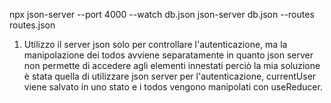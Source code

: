 npx json-server --port 4000 --watch db.json 
json-server db.json --routes routes.json


1. Utilizzo il server json solo per controllare l'autenticazione, ma la manipolazione dei todos avviene separatamente in quanto json server non permette di accedere agli elementi innestati
perciò la mia soluzione è stata quella di utilizzare json server per l'autenticazione, currentUser viene salvato in uno stato e i todos vengono manipolati con useReducer. 
